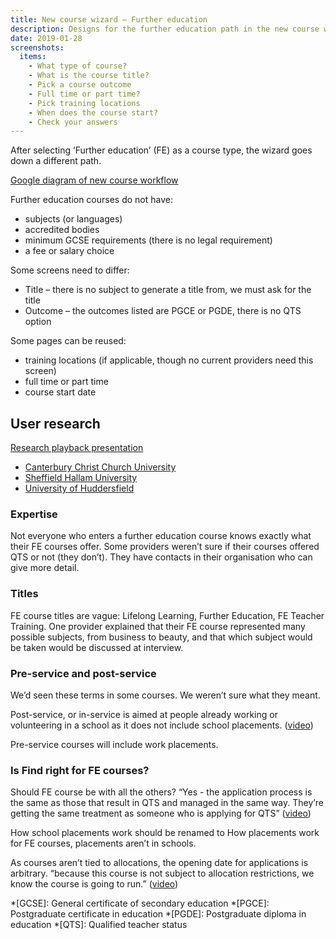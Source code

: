 ```yaml
---
title: New course wizard – Further education
description: Designs for the further education path in the new course wizard
date: 2019-01-28
screenshots:
  items:
    - What type of course?
    - What is the course title?
    - Pick a course outcome
    - Full time or part time?
    - Pick training locations
    - When does the course start?
    - Check your answers
---
```


After selecting ‘Further education’ (FE) as a course type, the wizard goes down a different path.

[Google diagram of new course workflow](https://docs.google.com/drawings/d/1DAhz464j1XDyQPoOH0adIwAceUwuGU1rqsWkVn8ZQ8I/edit)

Further education courses do not have:

- subjects (or languages)
- accredited bodies
- minimum GCSE requirements (there is no legal requirement)
- a fee or salary choice

Some screens need to differ:

- Title – there is no subject to generate a title from, we must ask for the title
- Outcome – the outcomes listed are PGCE or PGDE, there is no QTS option

Some pages can be reused:

- training locations (if applicable, though no current providers need this screen)
- full time or part time
- course start date

## User research

[Research playback presentation](https://docs.google.com/presentation/d/17wz2ZWJCNbbqsaywigok-fHv07IUjjiLRSaffCuim64/edit)

- [Canterbury Christ Church University](https://lookback.io/watch/oDwREDkfjwjW5SpCi?t=18m55.28s)
- [Sheffield Hallam University](https://lookback.io/watch/uCv5RfwkKAcyad3fJ?t=7m16.01s)
- [University of Huddersfield](https://lookback.io/watch/pWYBvEpr8YfeF7pAx?t=2m6.58s)

### Expertise

Not everyone who enters a further education course knows exactly what their FE courses offer. Some providers weren’t sure if their courses offered QTS or not (they don’t). They have contacts in their organisation who can give more detail.

### Titles

FE course titles are vague: Lifelong Learning, Further Education, FE Teacher Training. One provider explained that their FE course represented many possible subjects, from business to beauty, and that which subject would be taken would be discussed at interview.

### Pre-service and post-service

We’d seen these terms in some courses. We weren’t sure what they meant.

Post-service, or in-service is aimed at people already working or volunteering in a school as it does not include school placements. ([video](https://lookback.io/watch/pWYBvEpr8YfeF7pAx?t=5m4s))

Pre-service courses will include work placements.

### Is Find right for FE courses?

Should FE course be with all the others? “Yes - the application process is the same as those that result in QTS and managed in the same way. They’re getting the same treatment as someone who is applying for QTS” ([video](https://lookback.io/watch/pWYBvEpr8YfeF7pAx?t=12m36.1s))

How school placements work should be renamed to How placements work for FE courses, placements aren’t in schools.

As courses aren’t tied to allocations, the opening date for applications is arbitrary. “because this course is not subject to allocation restrictions, we know the course is going to run.” ([video](https://lookback.io/watch/pWYBvEpr8YfeF7pAx?t=15m25.7s))

*[GCSE]: General certificate of secondary education
*[PGCE]: Postgraduate certificate in education
*[PGDE]: Postgraduate diploma in education
*[QTS]: Qualified teacher status
